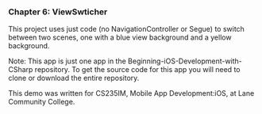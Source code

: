 ### Chapter 6: ViewSwticher
This project uses just code (no NavigationController or Segue) to switch between two scenes, one with a blue view background and a yellow background.


Note: This app is just one app in the Beginning-iOS-Development-with-CSharp repository. To get the source code for this app you will need to clone or download the entire repository.

This demo was written for CS235IM, Mobile App Development:iOS, at Lane Community College.

